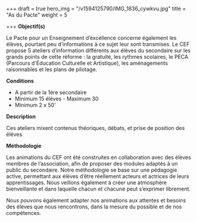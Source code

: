 +++
draft = true
hero_img = "/v1594125790/IMG_1836_cywkvu.jpg"
title = "As du Pacte"
weight = 5

+++
**Objectif(s)**

Le Pacte pour un Enseignement d’excellence concerne également les élèves, pourtant peu d’informations à ce sujet leur sont transmises. Le CEF propose 5 ateliers d’information différents aux élèves du secondaire sur les grands points de cette réforme : la gratuité, les rythmes scolaires, le PECA (Parcours d'Éducation Culturelle et Artistique), les aménagements raisonnables et les plans de pilotage.

**Conditions**

* A partir de la 1ère secondaire
* Minimum 15 élèves - Maximum 30
* Minimum 2 x 50’

**Description**

Ces ateliers mixent contenus théoriques, débats, et prise de position des élèves.

**Méthodologie**

Les animations du CEF ont été construites en collaboration avec des élèves membres de l’association, afin de proposer des modules adaptés à un public du secondaire. Notre méthodologie se base sur une pédagogie active, permettant aux élèves d’être réellement acteurs et actrices de leurs apprentissages. Nous veillons également à créer une atmosphère bienveillante et dans laquelle chacun et chacune peut s’exprimer librement.

Nous pouvons également adapter nos animations aux attentes et besoins des élèves que nous rencontrons, dans la mesure du possible et de nos compétences.
